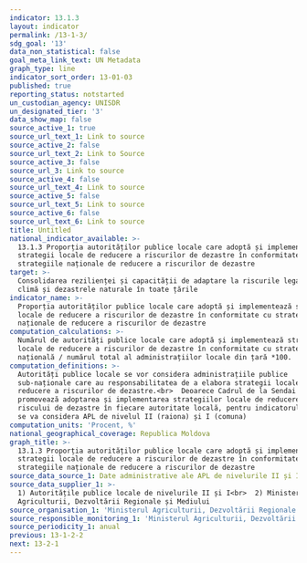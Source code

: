 ```yaml
---
indicator: 13.1.3
layout: indicator
permalink: /13-1-3/
sdg_goal: '13'
data_non_statistical: false
goal_meta_link_text: UN Metadata
graph_type: line
indicator_sort_order: 13-01-03
published: true
reporting_status: notstarted
un_custodian_agency: UNISDR
un_designated_tier: '3'
data_show_map: false
source_active_1: true
source_url_text_1: Link to source
source_active_2: false
source_url_text_2: Link to Source
source_active_3: false
source_url_3: Link to source
source_active_4: false
source_url_text_4: Link to source
source_active_5: false
source_url_text_5: Link to source
source_active_6: false
source_url_text_6: Link to source
title: Untitled
national_indicator_available: >-
  13.1.3 Proporția autorităților publice locale care adoptă și implementează
  strategii locale de reducere a riscurilor de dezastre în conformitate cu
  strategiile naționale de reducere a riscurilor de dezastre
target: >-
  Consolidarea rezilienței și capacității de adaptare la riscurile legate de
  climă și dezastrele naturale în toate țările
indicator_name: >-
  Proporția autorităților publice locale care adoptă și implementează strategii
  locale de reducere a riscurilor de dezastre în conformitate cu strategiile
  naționale de reducere a riscurilor de dezastre
computation_calculations: >-
  Numărul de autorități publice locale care adoptă și implementează strategii
  locale de reducere a riscurilor de dezastre în conformitate cu strategia
  națională / numărul total al administrațiilor locale din țară *100.
computation_definitions: >-
  Autorități publice locale se vor considera administrațiile publice
  sub-naționale care au responsabilitatea de a elabora strategii locale de
  reducere a riscurilor de dezastre.<br>  Deoarece Cadrul de la Sendai
  promovează adoptarea și implementarea strategiilor locale de reducere a
  riscului de dezastre în fiecare autoritate locală, pentru indicatorul național
  se va considera APL de nivelul II (raiona) și I (comuna)
computation_units: 'Procent, %'
national_geographical_coverage: Republica Moldova
graph_title: >-
  13.1.3 Proporția autorităților publice locale care adoptă și implementează
  strategii locale de reducere a riscurilor de dezastre în conformitate cu
  strategiile naționale de reducere a riscurilor de dezastre
source_data_source_1: Date administrative ale APL de nivelurile II și I
source_data_supplier_1: >-
  1) Autoritățile publice locale de nivelurile II și I<br>  2) Ministerul
  Agriculturii, Dezvoltării Regionale și Mediului
source_organisation_1: 'Ministerul Agriculturii, Dezvoltării Regionale și Mediului'
source_responsible_monitoring_1: 'Ministerul Agriculturii, Dezvoltării Regionale și Mediului'
source_periodicity_1: anual
previous: 13-1-2-2
next: 13-2-1
---
```

